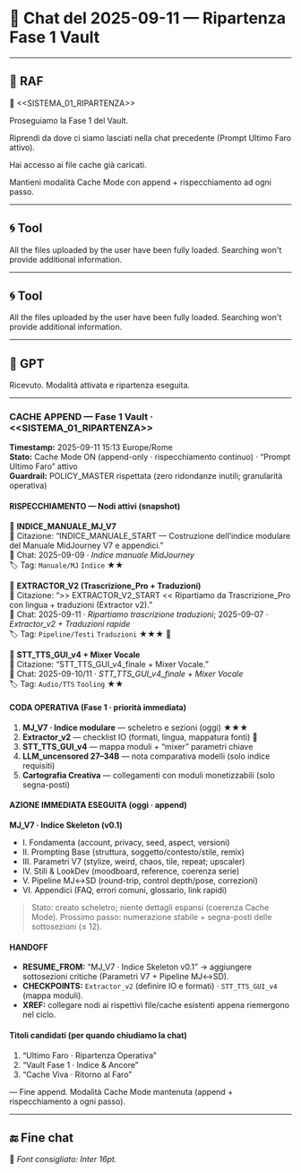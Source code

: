 # 📅 Chat del 2025-09-11 — Ripartenza Fase 1 Vault

---

## 👤 **RAF**

📌 <<SISTEMA_01_RIPARTENZA>>  
Proseguiamo la Fase 1 del Vault.  
Riprendi da dove ci siamo lasciati nella chat precedente (Prompt Ultimo Faro attivo).  
Hai accesso ai file cache già caricati.  
Mantieni modalità Cache Mode con append + rispecchiamento ad ogni passo.

---

## 🌀 **Tool**

All the files uploaded by the user have been fully loaded. Searching won't provide additional information.

---

## 🌀 **Tool**

All the files uploaded by the user have been fully loaded. Searching won't provide additional information.

---

## 🤖 **GPT**

Ricevuto. Modalità attivata e ripartenza eseguita.

---

### CACHE APPEND — Fase 1 Vault · <<SISTEMA_01_RIPARTENZA>>
**Timestamp:** 2025-09-11 15:13 Europe/Rome  
**Stato:** Cache Mode ON (append-only · rispecchiamento continuo) · “Prompt Ultimo Faro” attivo  
**Guardrail:** POLICY_MASTER rispettata (zero ridondanze inutili; granularità operativa)

#### RISPECCHIAMENTO — Nodi attivi (snapshot)
🧩 **INDICE_MANUALE_MJ_V7**  
💬 Citazione: “INDICE_MANUALE_START — Costruzione dell’indice modulare del Manuale MidJourney V7 e appendici.”  
🔗 Chat: 2025-09-09 · *Indice manuale MidJourney*  
🏷️ Tag: `Manuale/MJ` `Indice` ★★

🧩 **EXTRACTOR_V2 (Trascrizione_Pro + Traduzioni)**  
💬 Citazione: “>> EXTRACTOR_V2_START << Ripartiamo da Trascrizione_Pro con lingua + traduzioni (Extractor v2).”  
🔗 Chat: 2025-09-11 · *Ripartiamo trascrizione traduzioni*; 2025-09-07 · *Extractor_v2 + Traduzioni rapide*  
🏷️ Tag: `Pipeline/Testi` `Traduzioni` ★★★ 🔴

🧩 **STT_TTS_GUI_v4 + Mixer Vocale**  
💬 Citazione: “STT_TTS_GUI_v4_finale + Mixer Vocale.”  
🔗 Chat: 2025-09-10/11 · *STT_TTS_GUI_v4_finale + Mixer Vocale*  
🏷️ Tag: `Audio/TTS` `Tooling` ★★

#### CODA OPERATIVA (Fase 1 · priorità immediata)
1) **MJ_V7 · Indice modulare** — scheletro e sezioni (oggi) ★★★  
2) **Extractor_v2** — checklist IO (formati, lingua, mappatura fonti) 🔴  
3) **STT_TTS_GUI_v4** — mappa moduli + “mixer” parametri chiave  
4) **LLM_uncensored 27–34B** — nota comparativa modelli (solo indice requisiti)  
5) **Cartografia Creativa** — collegamenti con moduli monetizzabili (solo segna-posti)

#### AZIONE IMMEDIATA ESEGUITA (oggi · append)
**MJ_V7 · Indice Skeleton (v0.1)**
- I. Fondamenta (account, privacy, seed, aspect, versioni)  
- II. Prompting Base (struttura, soggetto/contesto/stile, remix)  
- III. Parametri V7 (stylize, weird, chaos, tile, repeat; upscaler)  
- IV. Stili & LookDev (moodboard, reference, coerenza serie)  
- V. Pipeline MJ↔SD (round-trip, control depth/pose, correzioni)  
- VI. Appendici (FAQ, errori comuni, glossario, link rapidi)

> Stato: creato scheletro; niente dettagli espansi (coerenza Cache Mode). Prossimo passo: numerazione stabile + segna-posti delle sottosezioni (≤ 12).

#### HANDOFF
- **RESUME_FROM:** “MJ_V7 · Indice Skeleton v0.1” → aggiungere sottosezioni critiche (Parametri V7 + Pipeline MJ↔SD).  
- **CHECKPOINTS:** `Extractor_v2` (definire IO e formati) · `STT_TTS_GUI_v4` (mappa moduli).  
- **XREF:** collegare nodi ai rispettivi file/cache esistenti appena riemergono nel ciclo.

#### Titoli candidati (per quando chiudiamo la chat)
1) “Ultimo Faro · Ripartenza Operativa”  
2) “Vault Fase 1 · Indice & Ancore”  
3) “Cache Viva · Ritorno al Faro”

— Fine append. Modalità Cache Mode mantenuta (append + rispecchiamento a ogni passo).

---

## 🔚 Fine chat

📌 *Font consigliato: Inter 16pt.*
